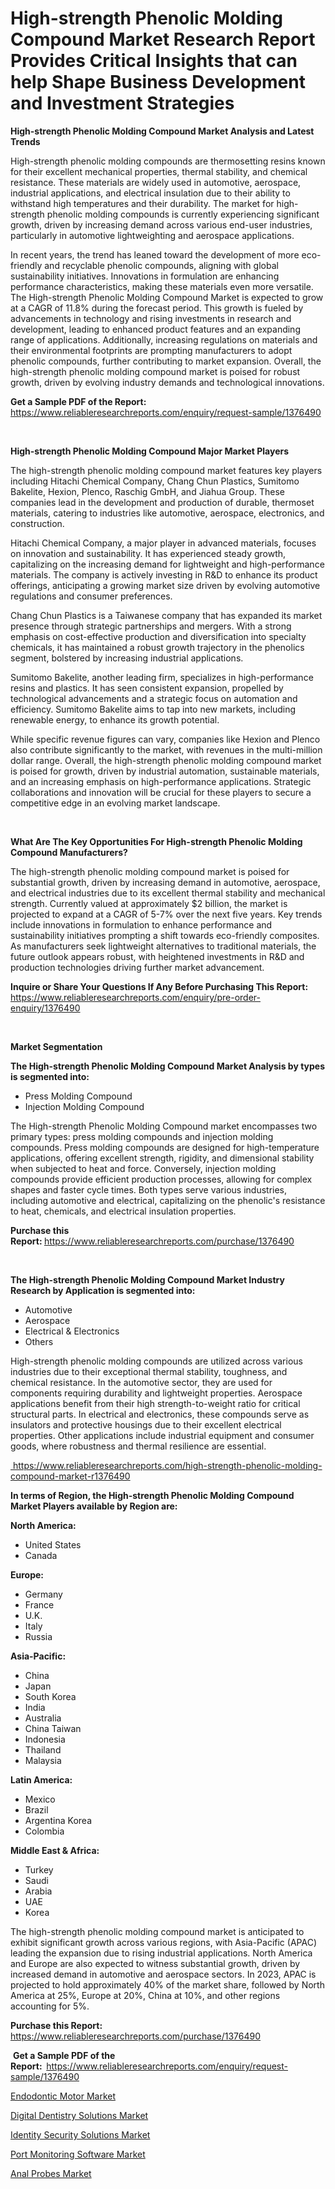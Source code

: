 <p><h1>High-strength Phenolic Molding Compound Market Research Report Provides Critical Insights that can help Shape Business Development and Investment Strategies</h1></p><p><strong>High-strength Phenolic Molding Compound Market Analysis and Latest Trends</strong></p>
<p><p>High-strength phenolic molding compounds are thermosetting resins known for their excellent mechanical properties, thermal stability, and chemical resistance. These materials are widely used in automotive, aerospace, industrial applications, and electrical insulation due to their ability to withstand high temperatures and their durability. The market for high-strength phenolic molding compounds is currently experiencing significant growth, driven by increasing demand across various end-user industries, particularly in automotive lightweighting and aerospace applications.</p><p>In recent years, the trend has leaned toward the development of more eco-friendly and recyclable phenolic compounds, aligning with global sustainability initiatives. Innovations in formulation are enhancing performance characteristics, making these materials even more versatile. The High-strength Phenolic Molding Compound Market is expected to grow at a CAGR of 11.8% during the forecast period. This growth is fueled by advancements in technology and rising investments in research and development, leading to enhanced product features and an expanding range of applications. Additionally, increasing regulations on materials and their environmental footprints are prompting manufacturers to adopt phenolic compounds, further contributing to market expansion. Overall, the high-strength phenolic molding compound market is poised for robust growth, driven by evolving industry demands and technological innovations.</p></p>
<p><strong>Get a Sample PDF of the Report:&nbsp;</strong> <a href="https://www.reliableresearchreports.com/enquiry/request-sample/1376490?utm_campaign=1676&utm_medium=2&utm_source=Github&utm_content=ia&utm_term=23102024&utm_id=high-strength-phenolic-molding-compound">https://www.reliableresearchreports.com/enquiry/request-sample/1376490</a></p>
<p>&nbsp;</p>
<p><strong>High-strength Phenolic Molding Compound Major Market Players</strong></p>
<p><p>The high-strength phenolic molding compound market features key players including Hitachi Chemical Company, Chang Chun Plastics, Sumitomo Bakelite, Hexion, Plenco, Raschig GmbH, and Jiahua Group. These companies lead in the development and production of durable, thermoset materials, catering to industries like automotive, aerospace, electronics, and construction.</p><p>Hitachi Chemical Company, a major player in advanced materials, focuses on innovation and sustainability. It has experienced steady growth, capitalizing on the increasing demand for lightweight and high-performance materials. The company is actively investing in R&D to enhance its product offerings, anticipating a growing market size driven by evolving automotive regulations and consumer preferences.</p><p>Chang Chun Plastics is a Taiwanese company that has expanded its market presence through strategic partnerships and mergers. With a strong emphasis on cost-effective production and diversification into specialty chemicals, it has maintained a robust growth trajectory in the phenolics segment, bolstered by increasing industrial applications.</p><p>Sumitomo Bakelite, another leading firm, specializes in high-performance resins and plastics. It has seen consistent expansion, propelled by technological advancements and a strategic focus on automation and efficiency. Sumitomo Bakelite aims to tap into new markets, including renewable energy, to enhance its growth potential.</p><p>While specific revenue figures can vary, companies like Hexion and Plenco also contribute significantly to the market, with revenues in the multi-million dollar range. Overall, the high-strength phenolic molding compound market is poised for growth, driven by industrial automation, sustainable materials, and an increasing emphasis on high-performance applications. Strategic collaborations and innovation will be crucial for these players to secure a competitive edge in an evolving market landscape.</p></p>
<p>&nbsp;</p>
<p><strong>What Are The Key Opportunities For High-strength Phenolic Molding Compound Manufacturers?</strong></p>
<p><p>The high-strength phenolic molding compound market is poised for substantial growth, driven by increasing demand in automotive, aerospace, and electrical industries due to its excellent thermal stability and mechanical strength. Currently valued at approximately $2 billion, the market is projected to expand at a CAGR of 5-7% over the next five years. Key trends include innovations in formulation to enhance performance and sustainability initiatives prompting a shift towards eco-friendly composites. As manufacturers seek lightweight alternatives to traditional materials, the future outlook appears robust, with heightened investments in R&D and production technologies driving further market advancement.</p></p>
<p><strong>Inquire or Share Your Questions If Any Before Purchasing This Report:</strong> <a href="https://www.reliableresearchreports.com/enquiry/pre-order-enquiry/1376490?utm_campaign=1676&utm_medium=2&utm_source=Github&utm_content=ia&utm_term=23102024&utm_id=high-strength-phenolic-molding-compound">https://www.reliableresearchreports.com/enquiry/pre-order-enquiry/1376490</a></p>
<p>&nbsp;</p>
<p><strong>Market Segmentation</strong></p>
<p><strong>The High-strength Phenolic Molding Compound Market Analysis by types is segmented into:</strong></p>
<p><ul><li>Press Molding Compound</li><li>Injection Molding Compound</li></ul></p>
<p><p>The High-strength Phenolic Molding Compound market encompasses two primary types: press molding compounds and injection molding compounds. Press molding compounds are designed for high-temperature applications, offering excellent strength, rigidity, and dimensional stability when subjected to heat and force. Conversely, injection molding compounds provide efficient production processes, allowing for complex shapes and faster cycle times. Both types serve various industries, including automotive and electrical, capitalizing on the phenolic's resistance to heat, chemicals, and electrical insulation properties.</p></p>
<p><strong>Purchase this Report:&nbsp;</strong><a href="https://www.reliableresearchreports.com/purchase/1376490?utm_campaign=1676&utm_medium=2&utm_source=Github&utm_content=ia&utm_term=23102024&utm_id=high-strength-phenolic-molding-compound">https://www.reliableresearchreports.com/purchase/1376490</a></p>
<p>&nbsp;</p>
<p><strong>The High-strength Phenolic Molding Compound Market Industry Research by Application is segmented into:</strong></p>
<p><ul><li>Automotive</li><li>Aerospace</li><li>Electrical & Electronics</li><li>Others</li></ul></p>
<p><p>High-strength phenolic molding compounds are utilized across various industries due to their exceptional thermal stability, toughness, and chemical resistance. In the automotive sector, they are used for components requiring durability and lightweight properties. Aerospace applications benefit from their high strength-to-weight ratio for critical structural parts. In electrical and electronics, these compounds serve as insulators and protective housings due to their excellent electrical properties. Other applications include industrial equipment and consumer goods, where robustness and thermal resilience are essential.</p></p>
<p><a href="https://www.reliableresearchreports.com/high-strength-phenolic-molding-compound-market-r1376490?utm_campaign=1676&utm_medium=2&utm_source=Github&utm_content=ia&utm_term=23102024&utm_id=high-strength-phenolic-molding-compound">&nbsp;https://www.reliableresearchreports.com/high-strength-phenolic-molding-compound-market-r1376490</a></p>
<p><strong>In terms of Region, the High-strength Phenolic Molding Compound Market Players available by Region are:</strong></p>
<p>
    <p> <strong> North America: </strong>
        <ul>
            <li>United States</li>
            <li>Canada</li>
        </ul>
        </p> 
    <p> <strong> Europe: </strong>
        <ul>
            <li>Germany</li>
            <li>France</li>
            <li>U.K.</li>
            <li>Italy</li>
            <li>Russia</li>
        </ul>
        </p> 
    <p> <strong> Asia-Pacific: </strong>
        <ul>
            <li>China</li>
            <li>Japan</li>
            <li>South Korea</li>
            <li>India</li>
            <li>Australia</li>
            <li>China Taiwan</li>
            <li>Indonesia</li>
            <li>Thailand</li>
            <li>Malaysia</li>
        </ul>
        </p> 
    <p> <strong> Latin America: </strong>
        <ul>
            <li>Mexico</li>
            <li>Brazil</li>
            <li>Argentina Korea</li>
            <li>Colombia</li>
        </ul>
        </p> 
    <p> <strong> Middle East & Africa: </strong>
        <ul>
            <li>Turkey</li>
            <li>Saudi</li>
            <li>Arabia</li>
            <li>UAE</li>
            <li>Korea</li>
        </ul>
    </p>
    </p>
<p><p>The high-strength phenolic molding compound market is anticipated to exhibit significant growth across various regions, with Asia-Pacific (APAC) leading the expansion due to rising industrial applications. North America and Europe are also expected to witness substantial growth, driven by increased demand in automotive and aerospace sectors. In 2023, APAC is projected to hold approximately 40% of the market share, followed by North America at 25%, Europe at 20%, China at 10%, and other regions accounting for 5%.</p></p>
<p><strong>Purchase this Report: </strong><a href="https://www.reliableresearchreports.com/purchase/1376490?utm_campaign=1676&utm_medium=2&utm_source=Github&utm_content=ia&utm_term=23102024&utm_id=high-strength-phenolic-molding-compound">https://www.reliableresearchreports.com/purchase/1376490</a></p>
<p>&nbsp;<strong>Get a Sample PDF of the Report:&nbsp;&nbsp;</strong><a href="https://www.reliableresearchreports.com/enquiry/request-sample/1376490?utm_campaign=1676&utm_medium=2&utm_source=Github&utm_content=ia&utm_term=23102024&utm_id=high-strength-phenolic-molding-compound">https://www.reliableresearchreports.com/enquiry/request-sample/1376490</a></p>
<p><strong></strong></p>
<p><p><a href="https://www.linkedin.com/pulse/endodontic-motor-market-evolution-regional-adaptations-innovation-ug5xe?utm_campaign=1676&utm_medium=2&utm_source=Github&utm_content=ia&utm_term=23102024&utm_id=high-strength-phenolic-molding-compound">Endodontic Motor Market</a></p><p><a href="https://www.linkedin.com/pulse/influencing-factors-digital-dentistry-solutions-market-insights-e9tpc?utm_campaign=1676&utm_medium=2&utm_source=Github&utm_content=ia&utm_term=23102024&utm_id=high-strength-phenolic-molding-compound">Digital Dentistry Solutions Market</a></p><p><a href="https://www.linkedin.com/pulse/identity-security-solutions-market-industry-landscape-growth-trajectories-hwlac?utm_campaign=1676&utm_medium=2&utm_source=Github&utm_content=ia&utm_term=23102024&utm_id=high-strength-phenolic-molding-compound">Identity Security Solutions Market</a></p><p><a href="https://www.linkedin.com/pulse/port-monitoring-software-market-global-regional-analysis-zc1nc?utm_campaign=1676&utm_medium=2&utm_source=Github&utm_content=ia&utm_term=23102024&utm_id=high-strength-phenolic-molding-compound">Port Monitoring Software Market</a></p><p><a href="https://www.linkedin.com/pulse/in-depth-anal-probes-market-review-size-share-47cagr-growth-cpuve?utm_campaign=1676&utm_medium=2&utm_source=Github&utm_content=ia&utm_term=23102024&utm_id=high-strength-phenolic-molding-compound">Anal Probes Market</a></p></p>